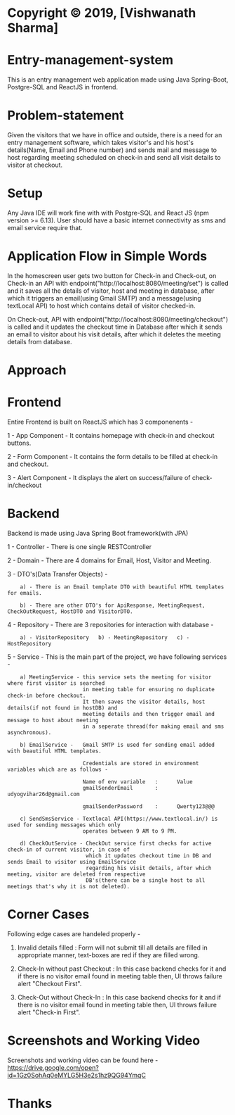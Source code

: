 # Copyright &copy; 2019, [Vishwanath Sharma]

# Entry-management-system
This is an entry management web application made using Java Spring-Boot, Postgre-SQL and ReactJS in frontend.

# Problem-statement
Given the visitors that we have in office and outside, there is a need for an entry management
software, which takes visitor's and his host's details(Name, Email and Phone number) and sends 
mail and message to host regarding meeting scheduled on check-in and send all visit details to 
visitor at checkout.

# Setup
Any Java IDE will work fine with with Postgre-SQL and React JS (npm version >= 6.13).
User should have a basic internet connectivity as sms and email service require that.

# Application Flow in Simple Words
In the homescreen user gets two button for Check-in and Check-out, on Check-in an API with 
endpoint("http://localhost:8080/meeting/set") is called and it saves all the details of visitor,
host and meeting in database, after which it triggers an email(using Gmail SMTP) and a 
message(using textLocal API) to host which contains detail of visitor checked-in.

On Check-out, API with endpoint("http://localhost:8080/meeting/checkout") is called and it updates
the checkout time in Database after which it sends an email to visitor about his visit details, 
after which it deletes the meeting details from database.

# Approach
   # Frontend
   Entire Frontend is built on ReactJS which has 3 componenents - 
   
   1 - App Component - It contains homepage with check-in and checkout buttons.
   
   2 - Form Component - It contains the form details to be filled at check-in and checkout.
   
   3 - Alert Component - It displays the alert on success/failure of check-in/checkout
   
   # Backend
   Backend is made using Java Spring Boot framework(with JPA)
   
   1 - Controller - There is one single RESTController
   
   2 - Domain - There are 4 domains for Email, Host, Visitor and Meeting.
   
   3 - DTO's(Data Transfer Objects) - 
   
        a) - There is an Email template DTO with beautiful HTML templates for emails.
        
        b) - There are other DTO's for ApiResponse, MeetingRequest, CheckOutRequest, HostDTO and VisitorDTO.
        
   4 - Repository - There are 3 repositories for interaction with database - 
   
        a) - VisitorRepository   b) - MeetingRepository   c) - HostRepository
        
   5 - Service  - This is the main part of the project, we have following services - 
   
        a) MeetingService - this service sets the meeting for visitor where first visitor is searched 
                            in meeting table for ensuring no duplicate check-in before checkout.
                            It then saves the visitor details, host details(if not found in hostDB) and
                            meeting details and then trigger email and message to host about meeting
                            in a seperate thread(for making email and sms asynchronous).
             
        b) EmailService -   Gmail SMTP is used for sending email added with beautiful HTML templates.
                            
                            Credentials are stored in environment variables which are as follows - 
                            
                            Name of env variable   :      Value
                            gmailSenderEmail       :      udyogvihar26d@gmail.com
                            
                            gmailSenderPassword    :      Qwerty123@@@
        
        c) SendSmsService - Textlocal API(https://www.textlocal.in/) is used for sending messages which only
                            operates between 9 AM to 9 PM.
             
        d) CheckOutService - CheckOut service first checks for active check-in of current visitor, in case of
                             which it updates checkout time in DB and sends Email to visitor using EmailService
                             regarding his visit details, after which meeting, visitor are deleted from respective
                             DB's(there can be a single host to all meetings that's why it is not deleted).
             
    
# Corner Cases
  Following edge cases are handeled properly - 
 
   1) Invalid details filled  :  Form will not submit till all details are filled in appropriate manner,
                                 text-boxes are red if they are filled wrong.
                               
   2) Check-In without past Checkout : In this case backend checks for it and if there is no visitor email found
                                           in meeting table then, UI throws failure alert "Checkout First".
                                  
   3) Check-Out without Check-In : In this case backend checks for it and if there is no visitor email found
                                           in meeting table then, UI throws failure alert "Check-in First".

# Screenshots and Working Video
   Screenshots and working video can be found here - 
   https://drive.google.com/open?id=1Gz0SohAq0eMYLG5H3e2s1hz9QG94YmqC
   

# Thanks
